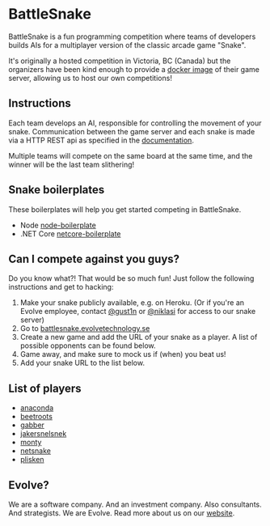 ﻿# BattleSnake

BattleSnake is a fun programming competition where teams of developers builds AIs for a multiplayer version of the classic arcade game "Snake".

It's originally a hosted competition in Victoria, BC (Canada) but the organizers have been kind enough to provide a [docker image](https://hub.docker.com/r/stembolt/battle_snake/) of their game server, allowing us to host our own competitions!

## Instructions

Each team develops an AI, responsible for controlling the movement of your snake. Communication between the game server and each snake is made via a HTTP REST api as specified in the [documentation](https://stembolthq.github.io/battle_snake/).

Multiple teams will compete on the same board at the same time, and the winner will be the last team slithering!

## Snake boilerplates

These boilerplates will help you get started competing in BattleSnake.

- Node [node-boilerplate](https://github.com/EvolveTechnology/battlesnake/tree/master/node-boilerplate)
- .NET Core [netcore-boilerplate](https://github.com/EvolveTechnology/battlesnake/tree/master/netcore-boilerplate)

## Can I compete against you guys?

Do you know what?! That would be so much fun! Just follow the following instructions and get to hacking:

1. Make your snake publicly available, e.g. on Heroku. (Or if you're an Evolve employee, contact [@gust1n](https://github.com/gust1n) or [@niklasi](https://github.com/niklasi) for access to our snake server)
1. Go to [battlesnake.evolvetechnology.se](http://battlesnake.evolvetechnology.se)
1. Create a new game and add the URL of your snake as a player. A list of possible opponents can be found below.
1. Game away, and make sure to mock us if (when) you beat us!
1. Add your snake URL to the list below.

## List of players

* [anaconda](http://anaconda.battlesnake.evolvetechnology.se)
* [beetroots](http://beetroots.battlesnake.evolvetechnology.se)
* [gabber](http://gabber.battlesnake.evolvetechnology.se)
* [jakersnelsnek](http://jakersnelsnek.battlesnake.evolvetechnology.se)
* [monty](http://monty.battlesnake.evolvetechnology.se)
* [netsnake](http://netsnake.battlesnake.evolvetechnology.se)
* [plisken](http://plisken.battlesnake.evolvetechnology.se)

## Evolve?

We are a software company. And an investment company. Also consultants. And strategists. We are Evolve. Read more about us on our [website](https://evolvetechnology.se/about/).
